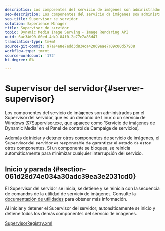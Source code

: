 ```yaml
---
description: Los componentes del servicio de imágenes son administrados por el Supervisor del servidor, que es un demonio de Linux o un servicio de Windows (S7Supervisor.exe, que aparece como 'Servicio de imágenes de Dynamic Media' en el Panel de control de Campaign de servicios).
seo-description: Los componentes del servicio de imágenes son administrados por el Supervisor del servidor, que es un demonio de Linux o un servicio de Windows (S7Supervisor.exe, que aparece como 'Servicio de imágenes de Dynamic Media' en el Panel de control de Campaign de servicios).
seo-title: Supervisor de servidor
solution: Experience Manager
title: Supervisor de servidor
topic: Dynamic Media Image Serving - Image Rendering API
uuid: 6ac38d90-00ed-4d49-84f0-2e77e7a86d47
translation-type: tm+mt
source-git-commit: 97a84e8e7edd3d834ca42069eae7c09c00d57938
workflow-type: tm+mt
source-wordcount: '172'
ht-degree: 0%

---
```



# Supervisor del servidor{#server-supervisor}

Los componentes del servicio de imágenes son administrados por el Supervisor del servidor, que es un demonio de Linux o un servicio de Windows (S7Supervisor.exe, que aparece como &#39;Servicio de imágenes de Dynamic Media&#39; en el Panel de control de Campaign de servicios).

Además de iniciar y detener otros componentes de servicio de imágenes, el Supervisor del servidor es responsable de garantizar el estado de estos otros componentes. Si un componente se bloquea, se reinicia automáticamente para minimizar cualquier interrupción del servicio.

## Inicio y parada {#section-061d28d74e034a30adc39ea3e2031cd0}

El Supervisor del servidor se inicia, se detiene y se reinicia con la secuencia de comandos de la utilidad de servicio de imágenes. Consulte la [documentación de utilidades](../../../is-api/is-utils/utilities/c-location-of-utilities.md#concept-bae61e53344449af978502cac6be8b5f) para obtener más información.

Al iniciar y detener el Supervisor del servidor, automáticamente se inicio y detiene todos los demás componentes del servicio de imágenes.

[SupervisorRegistry.xml](../../../is-api/image-serving-api-ref/c-configuration-and-administration/r-server-configuration-files/r-supervisorregistry.md#reference-b55f37a7a7a044d19c1722f5130906c6)
